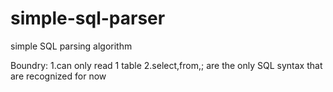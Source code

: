 # simple-sql-parser
simple SQL parsing algorithm

Boundry:
1.can only read 1 table
2.select,from,; are the only SQL syntax that are recognized for now

